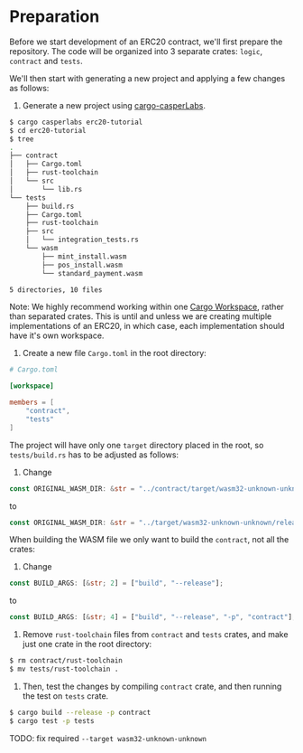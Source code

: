 # Preparation

Before we start development of an ERC20 contract, we'll first prepare the repository. The code will be organized into 3 separate crates: `logic`, `contract` and `tests`.

We'll then start with generating a new project and applying a few changes as follows:

1. Generate a new project using [cargo-casperLabs](setup-of-rust-contract-sdk.html#cargo-casperlabs).

```bash
$ cargo casperlabs erc20-tutorial
$ cd erc20-tutorial
$ tree
.
├── contract
│   ├── Cargo.toml
│   ├── rust-toolchain
│   └── src
│       └── lib.rs
└── tests
    ├── build.rs
    ├── Cargo.toml
    ├── rust-toolchain
    ├── src
    │   └── integration_tests.rs
    └── wasm
        ├── mint_install.wasm
        ├── pos_install.wasm
        └── standard_payment.wasm

5 directories, 10 files
```

Note: We highly recommend working within one [Cargo Workspace](https://doc.rust-lang.org/book/ch14-03-cargo-workspaces.html), rather than separated crates. This is until and unless we are creating multiple implementations of an ERC20, in which case, each implementation should have it's own workspace.

1. Create a new file `Cargo.toml` in the root directory:

```toml
# Cargo.toml

[workspace]

members = [
    "contract",
    "tests"
]
```

The project will have only one `target` directory placed in the root, so `tests/build.rs` has to be adjusted as follows:

1. Change 

```rust
const ORIGINAL_WASM_DIR: &str = "../contract/target/wasm32-unknown-unknown/release";
```
to
```rust
const ORIGINAL_WASM_DIR: &str = "../target/wasm32-unknown-unknown/release";
```

When building the WASM file we only want to build the `contract`, not all the crates:

1. Change

```rust
const BUILD_ARGS: [&str; 2] = ["build", "--release"];
```
to
```rust
const BUILD_ARGS: [&str; 4] = ["build", "--release", "-p", "contract"];
```

1. Remove `rust-toolchain` files from `contract` and `tests` crates, and make just one crate in the root directory:

```bash
$ rm contract/rust-toolchain
$ mv tests/rust-toolchain .
```

1. Then, test the changes by compiling `contract` crate, and then running the test on `tests` crate.

```bash
$ cargo build --release -p contract 
$ cargo test -p tests
```

TODO: fix required `--target wasm32-unknown-unknown`